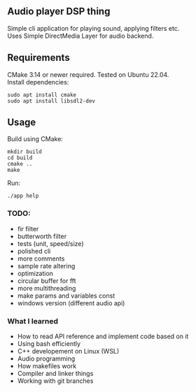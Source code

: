 ## Audio player DSP thing
Simple cli application for playing sound, applying filters etc.\
Uses Simple DirectMedia Layer for audio backend.

## Requirements
CMake 3.14 or newer required. Tested on Ubuntu 22.04.\
Install dependencies:
```
sudo apt install cmake
sudo apt install libsdl2-dev
``` 

## Usage
Build using CMake:
```
mkdir build
cd build
cmake ..
make
```
Run:
```
./app help
```

### TODO:
- fir filter
- butterworth filter
- tests (unit, speed/size)
- polished cli
- more comments
- sample rate altering
- optimization
- circular buffer for fft
- more multithreading
- make params and variables const
- windows version (different audio api)

### What I learned
- How to read API reference and implement code based on it
- Using bash efficiently
- C++ developement on Linux (WSL)
- Audio programming
- How makefiles work
- Compiler and linker things
- Working with git branches
